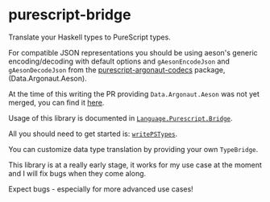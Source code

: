 # purescript-bridge

Translate your Haskell types to PureScript types.

For compatible JSON representations you should be using aeson's generic encoding/decoding with default options
and `gAesonEncodeJson` and `gAesonDecodeJson` from the [purescript-argonaut-codecs](https://github.com/purescript-contrib/purescript-argonaut-codecs)
package, (Data.Argonaut.Aeson).

At the time of this writing the PR providing `Data.Argonaut.Aeson` was not yet merged, you can find it
[here](https://github.com/purescript-contrib/purescript-argonaut-codecs/pull/12).

Usage of this library is documented in [`Language.Purescript.Bridge`](http://hackage.haskell.org/package/purescript-bridge/docs/Language-PureScript-Bridge.html).

All you should need to get started is: [`writePSTypes`](http://hackage.haskell.org/package/purescript-bridge-0.1.0.0/docs/Language-PureScript-Bridge.html#writePSTypes).

You can customize data type translation by providing your own `TypeBridge`.

This library is at a really early stage, it works for my use case at the moment and I will fix bugs when they come along.

Expect bugs - especially for more advanced use cases!
